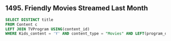 ## 1495. Friendly Movies Streamed Last Month
~~~SQL
SELECT DISTINCT title 
FROM Content c
LEFT JOIN TVProgram USING(content_id)
WHERE Kids_content = 'Y' AND content_type = "Movies" AND LEFT(program_date, 7) = '2020-06'
~~~
